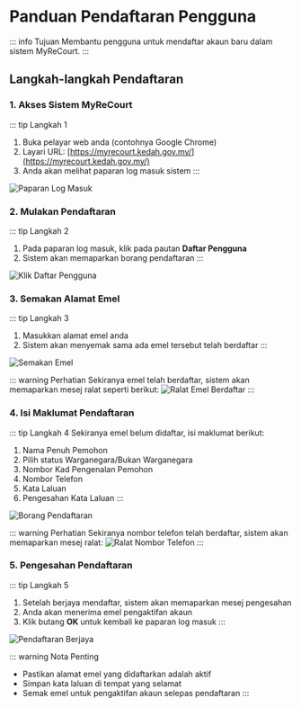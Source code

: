 # Panduan Pendaftaran Pengguna

::: info Tujuan
Membantu pengguna untuk mendaftar akaun baru dalam sistem MyReCourt.
:::

## Langkah-langkah Pendaftaran

### 1. Akses Sistem MyReCourt

::: tip Langkah 1
1. Buka pelayar web anda (contohnya Google Chrome)
2. Layari URL: [https://myrecourt.kedah.gov.my/](https://myrecourt.kedah.gov.my/)
3. Anda akan melihat paparan log masuk sistem
:::

![Paparan Log Masuk](./image/pendaftaran/image1.png)

### 2. Mulakan Pendaftaran

::: tip Langkah 2
1. Pada paparan log masuk, klik pada pautan **Daftar Pengguna**
2. Sistem akan memaparkan borang pendaftaran
:::

![Klik Daftar Pengguna](./image/pendaftaran/image2.png)

### 3. Semakan Alamat Emel

::: tip Langkah 3
1. Masukkan alamat emel anda
2. Sistem akan menyemak sama ada emel tersebut telah berdaftar
:::

![Semakan Emel](./image/pendaftaran/image3.png)

::: warning Perhatian
Sekiranya emel telah berdaftar, sistem akan memaparkan mesej ralat seperti berikut:
![Ralat Emel Berdaftar](./image/pendaftaran/image4.png)
:::

### 4. Isi Maklumat Pendaftaran

::: tip Langkah 4
Sekiranya emel belum didaftar, isi maklumat berikut:
1. Nama Penuh Pemohon
2. Pilih status Warganegara/Bukan Warganegara
3. Nombor Kad Pengenalan Pemohon
4. Nombor Telefon
5. Kata Laluan
6. Pengesahan Kata Laluan
:::

![Borang Pendaftaran](./image/pendaftaran/image5.png)

::: warning Perhatian
Sekiranya nombor telefon telah berdaftar, sistem akan memaparkan mesej ralat:
![Ralat Nombor Telefon](./image/pendaftaran/image6.png)
:::

### 5. Pengesahan Pendaftaran

::: tip Langkah 5
1. Setelah berjaya mendaftar, sistem akan memaparkan mesej pengesahan
2. Anda akan menerima emel pengaktifan akaun
3. Klik butang **OK** untuk kembali ke paparan log masuk
:::

![Pendaftaran Berjaya](./image/pendaftaran/image7.png)

::: warning Nota Penting
- Pastikan alamat emel yang didaftarkan adalah aktif
- Simpan kata laluan di tempat yang selamat
- Semak emel untuk pengaktifan akaun selepas pendaftaran
:::